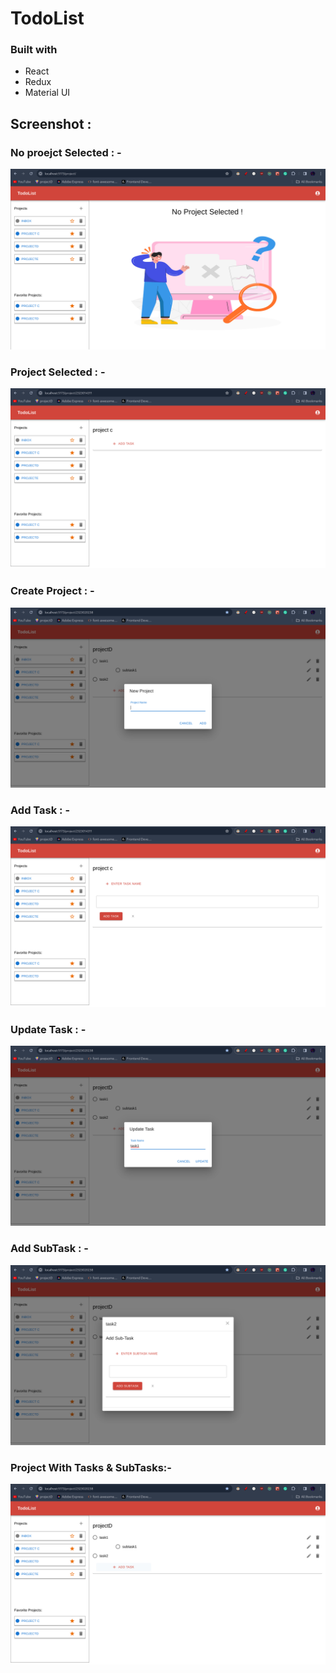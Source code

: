 # TodoList 

### Built with

- React 
- Redux 
- Material UI

##  Screenshot : 

### No proejct Selected : -

![](./src/assets/screenshots/projectNOtSelected.png)

### Project Selected : - 

![](./src/assets/screenshots/project.png)

### Create Project : -

![](./src/assets/screenshots/addProject.png)

### Add Task : -

![](./src/assets/screenshots/addTask.png)

### Update Task : -

![](./src/assets/screenshots/updateTask.png)


### Add SubTask : -

![](./src/assets/screenshots/addSubtask.png)

### Project With Tasks & SubTasks:- 

![](./src/assets/screenshots/projectwithTasks.png)

